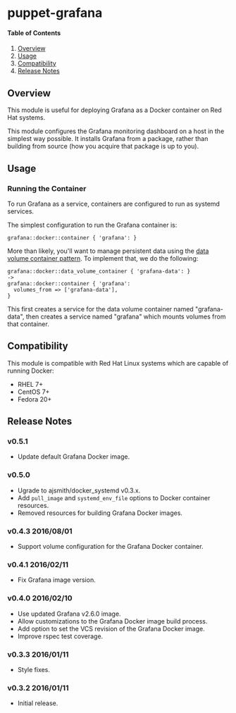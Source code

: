 # puppet-grafana

#### Table of Contents

 1. [Overview](#overview)
 2. [Usage](#usage)
 3. [Compatibility](#compatibility)
 4. [Release Notes](#release-notes)

## Overview

This module is useful for deploying Grafana as a Docker container on Red Hat
systems.

This module configures the Grafana monitoring dashboard on a host in the
simplest way possible. It installs Grafana from a package, rather than building
from source (how you acquire that package is up to you).

## Usage

### Running the Container

To run Grafana as a service, containers are configured to run as systemd
services.

The simplest configuration to run the Grafana container is:

```puppet
grafana::docker::container { 'grafana': }
```

More than likely, you'll want to manage persistent data using the
[data volume container pattern](https://docs.docker.com/userguide/dockervolumes/#creating-and-mounting-a-data-volume-container).
To implement that, we do the following:

```puppet
grafana::docker::data_volume_container { 'grafana-data': }
->
grafana::docker::container { 'grafana':
  volumes_from => ['grafana-data'],
}
```

This first creates a service for the data volume container named
"grafana-data", then creates a service named "grafana" which mounts volumes
from that container.

## Compatibility

This module is compatible with Red Hat Linux systems which are capable of
running Docker:

  * RHEL 7+
  * CentOS 7+
  * Fedora 20+

## Release Notes

### v0.5.1

- Update default Grafana Docker image.

### v0.5.0

- Ugrade to ajsmith/docker_systemd v0.3.x.
- Add `pull_image` and `systemd_env_file` options to Docker container
  resources.
- Removed resources for building Grafana Docker images.

### v0.4.3 2016/08/01

- Support volume configuration for the Grafana Docker container.

### v0.4.1 2016/02/11

- Fix Grafana image version.

### v0.4.0 2016/02/10

- Use updated Grafana v2.6.0 image.
- Allow customizations to the Grafana Docker image build process.
- Add option to set the VCS revision of the Grafana Docker image.
- Improve rspec test coverage.

### v0.3.3 2016/01/11

- Style fixes.

### v0.3.2 2016/01/11

- Initial release.
